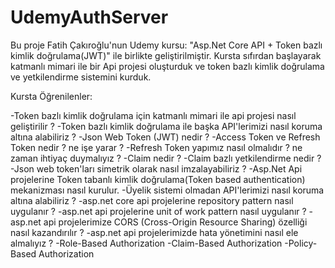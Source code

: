 # UdemyAuthServer
Bu proje Fatih Çakıroğlu'nun Udemy kursu: "Asp.Net Core API + Token bazlı kimlik doğrulama(JWT)" ile birlikte geliştirilmiştir.
Kursta sıfırdan başlayarak katmanlı mimari ile bir Api projesi oluşturduk ve token bazlı kimlik doğrulama ve yetkilendirme sistemini kurduk.

Kursta Öğrenilenler:

-Token bazlı kimlik doğrulama için katmanlı mimari ile api projesi nasıl geliştirilir ?
-Token bazlı kimlik doğrulama ile başka API'lerimizi nasıl koruma altına alabiliriz  ?
-Json Web Token (JWT) nedir ?
-Access Token ve Refresh Token nedir ? ne işe yarar ?
-Refresh Token yapımız nasıl olmalıdır ? ne zaman ihtiyaç duymalıyız ?
-Claim nedir ?
-Claim bazlı yetkilendirme nedir ?
-Json web token'ları simetrik olarak nasıl imzalayabiliriz ?
-Asp.Net Api projelerine Token tabanlı kimlik doğrulama(Token based authentication) mekanizması nasıl kurulur.
-Üyelik sistemi olmadan API'lerimizi nasıl koruma altına alabiliriz ?
-asp.net core api projelerine repository pattern nasıl uygulanır ?
-asp.net api projelerine  unit of work pattern nasıl uygulanır ?
-asp.net api projelerimize CORS (Cross-Origin Resource Sharing) özelliği nasıl kazandırılır ?
-asp.net api projelerimizde hata yönetimini nasıl ele almalıyız ?
-Role-Based Authorization
-Claim-Based Authorization
-Policy-Based Authorization
